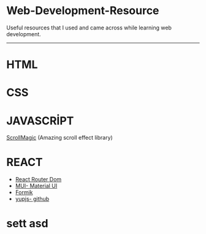 # Web-Development-Resource

Useful resources that I used and came across while learning web development.

---

# HTML

# CSS

# JAVASCRİPT

[ScrollMagic](https://scrollmagic.io/docs/index.html) (Amazing scroll effect library)

# REACT

- [React Router Dom](https://reactrouter.com/web/guides/quick-start)
- [MUI- Material UI](https://mui.com/)
- [Formik](https://formik.org/docs/overview)
- [yupjs- github](https://github.com/jquense/yup)

# sett asd
